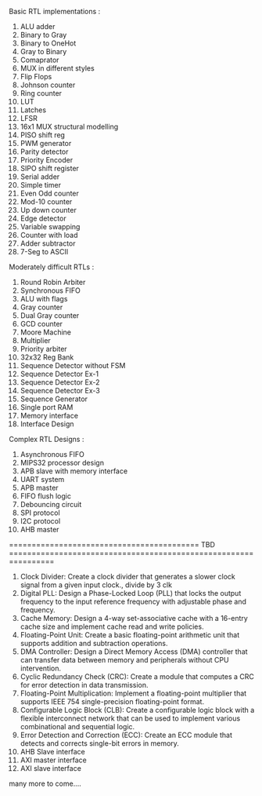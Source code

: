 Basic RTL implementations :

1. ALU adder
2. Binary to Gray
3. Binary to OneHot
4. Gray to Binary
5. Comaprator
6. MUX in different styles
7. Flip Flops
8. Johnson counter
9. Ring counter
10. LUT
11. Latches
12. LFSR
13. 16x1 MUX structural modelling
14. PISO shift reg
15. PWM generator
16. Parity detector
17. Priority Encoder
18. SIPO shift register
19. Serial adder
20. Simple timer
21. Even Odd counter
22. Mod-10 counter
23. Up down counter
24. Edge detector
25. Variable swapping
26. Counter with load
27. Adder subtractor
28. 7-Seg to ASCII

Moderately difficult RTLs :

1. Round Robin Arbiter
2. Synchronous FIFO
3. ALU with flags
5. Gray counter
6. Dual Gray counter
7. GCD counter
8. Moore Machine
9. Multiplier
10. Priority arbiter
11. 32x32 Reg Bank
12. Sequence Detector without FSM
13. Sequence Detector Ex-1
14. Sequence Detector Ex-2
15. Sequence Detector Ex-3
16. Sequence Generator
17. Single port RAM
18. Memory interface
19. Interface Design

Complex RTL Designs :

1. Asynchronous FIFO
2. MIPS32 processor design
3. APB slave with memory interface
4. UART system
5. APB master
6. FIFO flush logic
7. Debouncing circuit
8. SPI protocol
9. I2C protocol
10. AHB master


========================================== TBD ================================================================


1. Clock Divider: Create a clock divider that generates a slower clock signal from a given input clock., divide by 3 clk
2. Digital PLL: Design a Phase-Locked Loop (PLL) that locks the output frequency to the input reference frequency with adjustable phase and frequency.
3. Cache Memory: Design a 4-way set-associative cache with a 16-entry cache size and implement cache read and write policies.
4. Floating-Point Unit: Create a basic floating-point arithmetic unit that supports addition and subtraction operations.
5. DMA Controller: Design a Direct Memory Access (DMA) controller that can transfer data between memory and peripherals without CPU intervention.
6. Cyclic Redundancy Check (CRC): Create a module that computes a CRC for error detection in data transmission.
7. Floating-Point Multiplication: Implement a floating-point multiplier that supports IEEE 754 single-precision floating-point format.
8. Configurable Logic Block (CLB): Create a configurable logic block with a flexible interconnect network that can be used to implement various combinational and sequential logic.
9. Error Detection and Correction (ECC): Create an ECC module that detects and corrects single-bit errors in memory.
10. AHB Slave interface
11. AXI master interface
12. AXI slave interface

many more to come....




